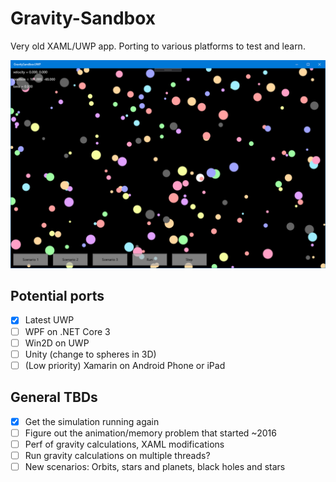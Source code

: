 # Gravity-Sandbox
Very old XAML/UWP app. Porting to various platforms to test and learn.


![Screenshot of UWP app](Images/UWP-Screenshot.png)

## Potential ports
- [x] Latest UWP
- [ ] WPF on .NET Core 3
- [ ] Win2D on UWP
- [ ] Unity (change to spheres in 3D)
- [ ] (Low priority) Xamarin on Android Phone or iPad

## General TBDs
- [x] Get the simulation running again
- [ ] Figure out the animation/memory problem that started ~2016
- [ ] Perf of gravity calculations, XAML modifications
- [ ] Run gravity calculations on multiple threads?
- [ ] New scenarios: Orbits, stars and planets, black holes and stars
